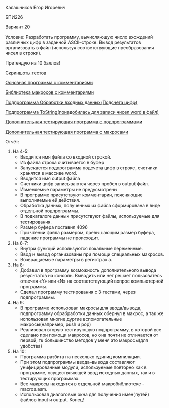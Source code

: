 Калашников Егор Игоревич

БПИ226

Вариант 20

Условие:  Разработать программу, вычисляющую число вхождений различных цифр в заданной ASCII–строке. Вывод результатов организовать в файл (используя соответствующие преобразования чисел в строки).



Претендую на 10 баллов!

[Скриншоты тестов](tests.md)

[Основная программа с комментариями](Code/main.asm)

[Библиотека макросов с комментариями](Code/macros.asm)

[Подпрограмма Обработки входных данных(Подсчета цифр)](Code/count_digits.asm)

[Подпрограмма ToString(понадобилась для записи чисел word в файл)](Code/to_string.asm)

[Дополнительная тестирующая программа c подпрограммами](testing1.asm)

[Дополнительная тестирующая программа c макросами](testing2.asm)

Отчёт:
1) На 4-5:
   - Вводится имя файла со входной строкой.
   - Из файла строка считывается в буфер
   - Запускается подпрограмма подсчета цифр в строке, счетчики хранятся в массиве word.
   - Вводится имя output файла
   - Счетчики цифр записываются через пробел в output файл.
   - Изменяемые параметры не предусмотрены
   - В программе присутствуют комментарии, поясняющие выполняемые ей действия.
   - Обработка данных, полученных из файла сформирована в виде отдельной подпрограммы.
   - В подкаталоге данных присутствуют файлы, используемые для тестирования.
   - Размер буфера поставил 4096
   - При чтении файла размером, превышающим размер буфера,
падение программы не происходит.
2) На 6-7:
   - Внутри функций используются локальные переменные.
   - Ввод и вывод организованы при помощи специальных макросов.
   - Возвращаемые параметры в регистрах a.
3) На 8:
   - Добавил в программу возможность дополнительного вывода результатов на консоль. Выводить или нет решает пользователь отвечая «Y» или «N» на соответствующий вопрос компьютерной программы.
   - Сделал программу тестирования с 3 тестами, через подпрограммы.
4) На 9:
   - В программе использовал макросы для ввода/вывода, подпрограмму обрабработки данных обернул в макрос, а так же использовал многие дургие вспомогательные макросы(например, push и pop)
   - Реализовал вторую тестируюшую подпрограмму, в которой все сделано при помощи макросов, но она почти не отличается от первой, тк большинство методов у меня это макросы(для удобства)
5) На 10:
   - Программа разбита на несколько единиц компиляции.
   - При этом подпрограммы ввода–вывода составляют унифицированные модули, используемые повторно как в программе, осуществляющей ввод исходных данных, так и в тестирующих программах.
   - Все макросы находятся в отдельной макробиблиотеке - macros.asm.
   - Использовал диалоговые окна для получения имен(путей) файлов input и output.
Конец!
